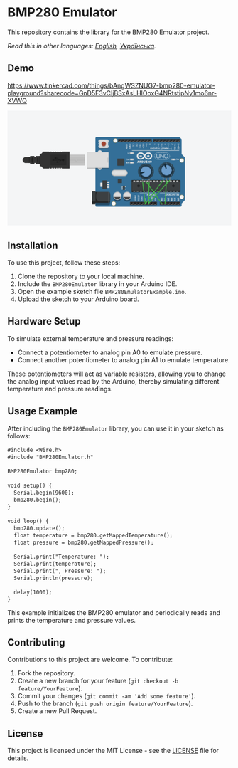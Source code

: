 # BMP280 Emulator

This repository contains the library for the BMP280 Emulator project.

*Read this in other languages: [English](README.md), [Українська](README.ua.md).*

## Demo

https://www.tinkercad.com/things/bAngWSZNUG7-bmp280-emulator-playground?sharecode=GnD5F3vCIjBSxAsLHlOoxG4NRtstipNy1mo6nr-XVWQ

![BMP280 Emulator playground](Screenshot.png)

## Installation

To use this project, follow these steps:

1. Clone the repository to your local machine.
2. Include the `BMP280Emulator` library in your Arduino IDE.
3. Open the example sketch file `BMP280EmulatorExample.ino`.
4. Upload the sketch to your Arduino board.

## Hardware Setup

To simulate external temperature and pressure readings:

- Connect a potentiometer to analog pin A0 to emulate pressure.
- Connect another potentiometer to analog pin A1 to emulate temperature.

These potentiometers will act as variable resistors, allowing you to change the analog input values read by the Arduino, thereby simulating different temperature and pressure readings.

## Usage Example

After including the `BMP280Emulator` library, you can use it in your sketch as follows:

```arduino
#include <Wire.h>
#include "BMP280Emulator.h"

BMP280Emulator bmp280;

void setup() {
  Serial.begin(9600);
  bmp280.begin();
}

void loop() {
  bmp280.update();
  float temperature = bmp280.getMappedTemperature();
  float pressure = bmp280.getMappedPressure();

  Serial.print("Temperature: ");
  Serial.print(temperature);
  Serial.print(", Pressure: ");
  Serial.println(pressure);

  delay(1000);
}
```

This example initializes the BMP280 emulator and periodically reads and prints the temperature and pressure values.

## Contributing

Contributions to this project are welcome. To contribute:

1. Fork the repository.
2. Create a new branch for your feature (`git checkout -b feature/YourFeature`).
3. Commit your changes (`git commit -am 'Add some feature'`).
4. Push to the branch (`git push origin feature/YourFeature`).
5. Create a new Pull Request.

## License

This project is licensed under the MIT License - see the [LICENSE](LICENSE) file for details.
